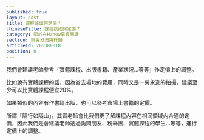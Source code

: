 ```yaml
---
published: true
layout: post
title: 課程該如何定價？
chineseTitle: 課程該如何定價？
category: 關於在Hahow募資開課
section: 銷售分潤與行銷
articleId: 206388018
position: 0
---
```

我們會建議老師參考「實體課程、出版書籍、產業狀況...等等」作定價上的調整。

比如說有實體課程的話，因為省去場地的費用，同時又是一勞永逸的拍攝，建議至少可以比實體課程便宜20%。

如果類似的內容有作書籍出版，也可以參考市場上書籍的定價。

所謂「隔行如隔山」，其實老師會比我們更了解課程內容在相同領域內合適的定價，因此我們是會建議老師透過詢問朋友、粉絲團、實體課程的學生...等等，進行定價上的調整。
